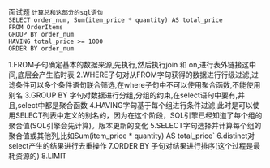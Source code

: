面试题
`计算总和这部分的sql语句`  
`SELECT order_num, Sum(item_price * quantity) AS total_price`  
`FROM OrderItems`  
`GROUP BY order_num`  
`HAVING total_price >= 1000`  
`ORDER BY order_num`

1.FROM子句确定基本的数据来源,先执行,然后执行join 和 on,进行表外链接这中间,底层会产生临时表
2.WHERE子句对从FROM字句获得的数据进行行级过滤,过滤条件可以多个条件语句联合筛选,在where子句中不可以使用聚合函数,不能使用别名
3.GROUP BY 字句对数据进行分组,分组的约束,在select语句中要有,并且,select中都是聚合函数
4.HAVING字句基于每个组进行条件过滤,此时是可以使用SELECT列表中定义的别名的，因为在这个阶段，SQL引擎已经知道了每个组的聚合值(SQL引擎会先计算)。版本更新的变化
5.SELECT字句选择并计算每个组的聚合值或其他列,比如Sum(item_price * quantity) AS total_price`
6.distinct对select产生的结果进行去重操作
7.ORDER BY 子句对结果进行排序(这个过程是最耗资源的)
8.LIMIT
